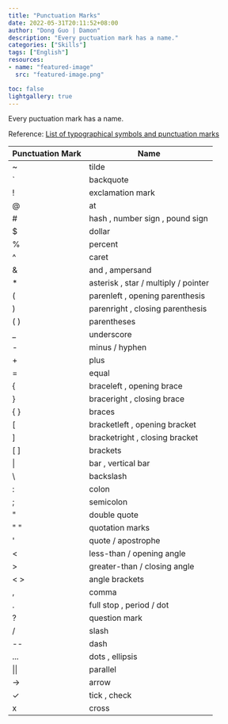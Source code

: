 ```yaml
---
title: "Punctuation Marks"
date: 2022-05-31T20:11:52+08:00
author: "Dong Guo | Damon"
description: "Every puctuation mark has a name."
categories: ["Skills"]
tags: ["English"]
resources:
- name: "featured-image"
  src: "featured-image.png"

toc: false
lightgallery: true
---
```


Every puctuation mark has a name.

<!--more-->

Reference: [List of typographical symbols and punctuation marks](https://en.wikipedia.org/wiki/List_of_typographical_symbols_and_punctuation_marks)

| Punctuation Mark | Name |
| - | ----- |
| ~	| tilde |
| `	| backquote	|
| !	| exclamation mark |
| @	| at |
| # |	hash , number sign , pound sign |
| $	| dollar |
| % |	percent |
| ^ |	caret |
| & |	and , ampersand |
| * |	asterisk , star / multiply / pointer |
| ( |	parenleft , opening parenthesis |
| ) | parenright , closing parenthesis |
| ( ) |	parentheses |
| _ |	underscore |
| - |	minus / hyphen |
| + |	plus |
| = |	equal |
| { | braceleft , opening brace |
| } |	braceright , closing brace |
| { } |	braces |
| [ |	bracketleft , opening bracket |
| ] |	bracketright , closing bracket |
| [ ] |	brackets |
| \| | bar , vertical bar |
| \ |	backslash |
| : | colon |
| ; |	semicolon |
| " |	double quote |
| " " |	quotation marks |
| ' |	quote / apostrophe |
| < |	less-than / opening angle |
| > |	greater-than / closing angle |
| < > |	angle brackets |
| , |	comma |
| . |	full stop , period / dot |
| ? |	question mark |
| / |	slash	|
| -- | dash |
| ... |	dots , ellipsis |
| \|\| | parallel |
| → |	arrow |
| ✓ |	tick , check |
| x | cross |